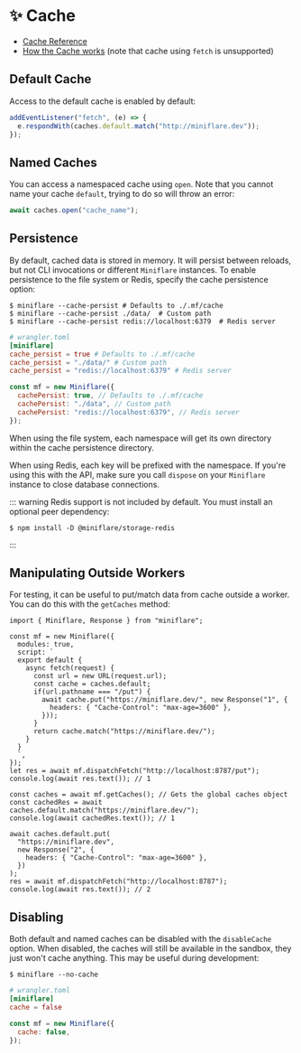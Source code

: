 # ✨ Cache

- [Cache Reference](https://developers.cloudflare.com/workers/runtime-apis/cache)
- [How the Cache works](https://developers.cloudflare.com/workers/learning/how-the-cache-works#cache-api)
  (note that cache using `fetch` is unsupported)

## Default Cache

Access to the default cache is enabled by default:

```js
addEventListener("fetch", (e) => {
  e.respondWith(caches.default.match("http://miniflare.dev"));
});
```

## Named Caches

You can access a namespaced cache using `open`. Note that you cannot name your
cache `default`, trying to do so will throw an error:

```js
await caches.open("cache_name");
```

## Persistence

By default, cached data is stored in memory. It will persist between reloads,
but not CLI invocations or different `Miniflare` instances. To enable
persistence to the file system or Redis, specify the cache persistence option:

```shell
$ miniflare --cache-persist # Defaults to ./.mf/cache
$ miniflare --cache-persist ./data/  # Custom path
$ miniflare --cache-persist redis://localhost:6379  # Redis server
```

```toml
# wrangler.toml
[miniflare]
cache_persist = true # Defaults to ./.mf/cache
cache_persist = "./data/" # Custom path
cache_persist = "redis://localhost:6379" # Redis server
```

```js
const mf = new Miniflare({
  cachePersist: true, // Defaults to ./.mf/cache
  cachePersist: "./data", // Custom path
  cachePersist: "redis://localhost:6379", // Redis server
});
```

When using the file system, each namespace will get its own directory within the
cache persistence directory.

When using Redis, each key will be prefixed with the namespace. If you're using
this with the API, make sure you call `dispose` on your `Miniflare` instance to
close database connections.

<!--prettier-ignore-start-->
::: warning
Redis support is not included by default. You must install an optional peer dependency:
```
$ npm install -D @miniflare/storage-redis
```
:::
<!--prettier-ignore-end-->

## Manipulating Outside Workers

For testing, it can be useful to put/match data from cache outside a worker. You
can do this with the `getCaches` method:

```js{23-33}
import { Miniflare, Response } from "miniflare";

const mf = new Miniflare({
  modules: true,
  script: `
  export default {
    async fetch(request) {
      const url = new URL(request.url);
      const cache = caches.default;
      if(url.pathname === "/put") {
        await cache.put("https://miniflare.dev/", new Response("1", {
          headers: { "Cache-Control": "max-age=3600" },
        }));
      }
      return cache.match("https://miniflare.dev/");
    }
  }
  `,
});
let res = await mf.dispatchFetch("http://localhost:8787/put");
console.log(await res.text()); // 1

const caches = await mf.getCaches(); // Gets the global caches object
const cachedRes = await caches.default.match("https://miniflare.dev/");
console.log(await cachedRes.text()); // 1

await caches.default.put(
  "https://miniflare.dev",
  new Response("2", {
    headers: { "Cache-Control": "max-age=3600" },
  })
);
res = await mf.dispatchFetch("http://localhost:8787");
console.log(await res.text()); // 2
```

## Disabling

Both default and named caches can be disabled with the `disableCache` option.
When disabled, the caches will still be available in the sandbox, they just
won't cache anything. This may be useful during development:

```shell
$ miniflare --no-cache
```

```toml
# wrangler.toml
[miniflare]
cache = false
```

```js
const mf = new Miniflare({
  cache: false,
});
```
